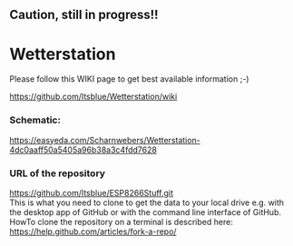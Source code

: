 
## Caution, still in progress!! <BR/>
# Wetterstation <BR/>

Please follow this WIKI page to get best available information ;-)  <BR/>

https://github.com/Itsblue/Wetterstation/wiki <BR/>

### Schematic:<BR/>
https://easyeda.com/Scharnwebers/Wetterstation-4dc0aaff50a5405a96b38a3c4fdd7628 <BR/>

### URL of the repository<BR/>
https://github.com/Itsblue/ESP8266Stuff.git <BR/>
This is what you need to clone to get the data to your local drive e.g. with the desktop app of GitHub or with the command line interface of GitHub. <BR/>
HowTo clone the repository on a terminal is described here: https://help.github.com/articles/fork-a-repo/ <BR/>
